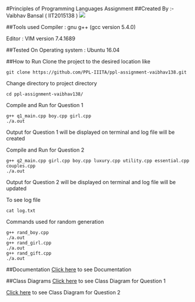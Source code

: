 #Principles of Programming Languages Assignment
##Created By :- Vaibhav Bansal ( IIT2015138 )
<img src="https://img.shields.io/badge/language-C++-lightblue.svg"/>

##Tools used
Compiler : gnu g++ (gcc version 5.4.0)

Editor : VIM version 7.4.1689

##Tested On 
Operating system : Ubuntu 16.04

##How to Run
Clone the project to the desired location like 
```
git clone https://github.com/PPL-IIITA/ppl-assignment-vaibhav138.git
```
Change directory to project directory
```
cd ppl-assignment-vaibhav138/
```
Compile and Run for Question 1
```
g++ q1_main.cpp boy.cpp girl.cpp
./a.out
```
Output for Question 1 will be displayed on terminal and log file will be created

Compile and Run for Question 2
```
g++ q2_main.cpp girl.cpp boy.cpp luxury.cpp utility.cpp essential.cpp couples.cpp
./a.out
```
Output for Question 2 will be displayed on terminal and log file will be updated

To see log file
```
cat log.txt
```

Commands used for random generation
```
g++ rand_boy.cpp
./a.out
g++ rand_girl.cpp
./a.out
g++ rand_gift.cpp
./a.out
```
##Documentation
[Click here]() to see Documentation

##Class Diagrams
[Click here]() to see Class Diagram for Question 1

[Click here]() to see Class Diagram for Question 2
